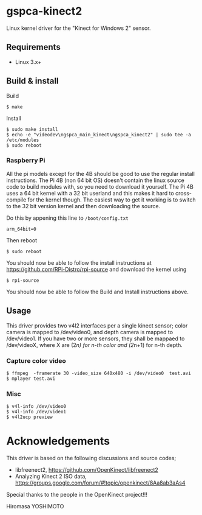 # gspca-kinect2

Linux kernel driver for the "Kinect for Windows 2" sensor.

## Requirements ##
* Linux 3.x+

## Build & install

Build
```
$ make
```

Install 
```
$ sudo make install
$ echo -e "videodev\ngspca_main_kinect\ngspca_kinect2" | sudo tee -a /etc/modules
$ sudo reboot
```

### Raspberry Pi

All the pi models except for the 4B should be good to use the regular install instructions. The Pi 4B (non 64 bit OS)
doesn't contain the linux source code to build modules with, so you need to download it yourself. The Pi 4B uses 
a 64 bit kernel with a 32 bit userland and this makes it hard to cross-compile for the kernel though. The easiest
way to get it working is to switch to the 32 bit version kernel and then downloading the source.

Do this by appening this line to `/boot/config.txt`
```
arm_64bit=0
```
Then reboot
```
$ sudo reboot
```

You should now be able to follow the install instructions at https://github.com/RPi-Distro/rpi-source and download the kernel using

```
$ rpi-source
```
You should now be able to follow the Build and Install instructions above.

## Usage

This driver provides two v4l2 interfaces per a single kinect sensor; color camera is mapped to /dev/video0, and depth camera is mapped to /dev/video1. If you have two or more sensors, they shall be mappaed to /dev/videoX, where X are (2*n) for n-th color and (2*n+1) for n-th depth.

### Capture color video

```
$ ffmpeg  -framerate 30 -video_size 640x480 -i /dev/video0  test.avi  
$ mplayer test.avi  
```

### Misc

```
$ v4l-info /dev/video0  
$ v4l-info /dev/video1  
$ v4l2ucp preview  
```

# Acknowledgements

This driver is based on the following discussions and source codes;
- libfreenect2, https://github.com/OpenKinect/libfreenect2
- Analyzing Kinect 2 ISO data, https://groups.google.com/forum/#!topic/openkinect/8Aa8ab3aAs4

Special thanks to the people in the OpenKinect project!!!


Hiromasa YOSHIMOTO
